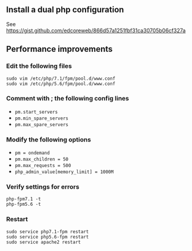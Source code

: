 ## Install a dual php configuration

See https://gist.github.com/edcoreweb/866d57a1251fbf31ca30705b06cf327a

## Performance improvements

### Edit the following files

```
sudo vim /etc/php/7.1/fpm/pool.d/www.conf
sudo vim /etc/php/5.6/fpm/pool.d/www.conf
```

### Comment with ; the following config lines

 + `pm.start_servers`
 + `pm.min_spare_servers`
 + `pm.max_spare_servers`

### Modify the following options

 + `pm = ondemand`
 + `pm.max_children = 50`
 + `pm.max_requests = 500`
 + `php_admin_value[memory_limit] = 1000M`


### Verify settings for errors

```
php-fpm7.1 -t
php-fpm5.6 -t
```

### Restart

```
sudo service php7.1-fpm restart
sudo service php5.6-fpm restart
sudo service apache2 restart
```
